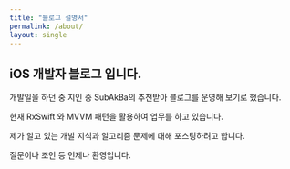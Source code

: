 ```yaml
---
title: "블로그 설명서"
permalink: /about/
layout: single
---
```


## iOS 개발자 블로그 입니다.

개발일을 하던 중 지인 중 SubAkBa의 추천받아 블로그를 운영해 보기로 했습니다.

현재 RxSwift 와 MVVM 패턴을 활용하여 업무를 하고 있습니다.

제가 알고 있는 개발 지식과 알고리즘 문제에 대해 포스팅하려고 합니다.

질문이나 조언 등 언제나 환영입니다.